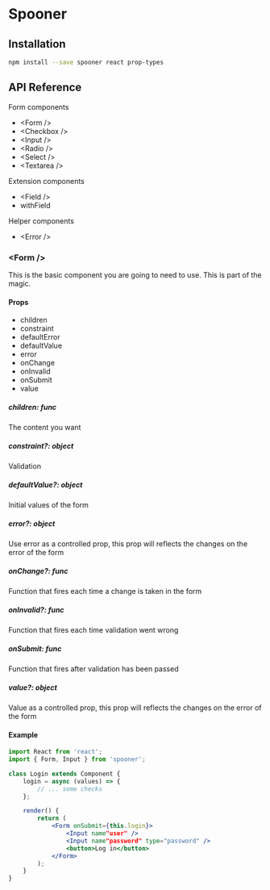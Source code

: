 # Spooner

## Installation

```bash
npm install --save spooner react prop-types
```

## API Reference

Form components

- &lt;Form /&gt;
- &lt;Checkbox /&gt;
- &lt;Input /&gt;
- &lt;Radio /&gt;
- &lt;Select /&gt;
- &lt;Textarea /&gt;

Extension components

- &lt;Field /&gt;
- withField

Helper components

- &lt;Error /&gt;

### &lt;Form /&gt;

This is the basic component you are going to need to use. This is part of the
magic.

#### Props

- children
- constraint
- defaultError
- defaultValue
- error
- onChange
- onInvalid
- onSubmit
- value

##### children: func

The content you want

##### constraint?: object

Validation

##### defaultValue?: object

Initial values of the form

##### error?: object

Use error as a controlled prop, this prop will reflects the changes on the error of the form

##### onChange?: func

Function that fires each time a change is taken in the form

##### onInvalid?: func

Function that fires each time validation went wrong

##### onSubmit: func

Function that fires after validation has been passed

##### value?: object

Value as a controlled prop, this prop will reflects the changes on the error of the form

#### Example

```jsx
import React from 'react';
import { Form, Input } from 'spooner';

class Login extends Component {
    login = async (values) => {
        // ... some checks
    };

    render() {
        return (
            <Form onSubmit={this.login}>
                <Input name"user" />
                <Input name"password" type="password" />
                <button>Log in</button>
            </Form>
        );
    }
}
```
